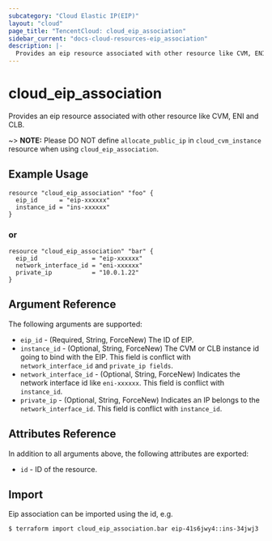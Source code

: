 ```yaml
---
subcategory: "Cloud Elastic IP(EIP)"
layout: "cloud"
page_title: "TencentCloud: cloud_eip_association"
sidebar_current: "docs-cloud-resources-eip_association"
description: |-
  Provides an eip resource associated with other resource like CVM, ENI and CLB.
---
```


# cloud_eip_association

Provides an eip resource associated with other resource like CVM, ENI and CLB.

~> **NOTE:** Please DO NOT define `allocate_public_ip` in `cloud_cvm_instance` resource when using `cloud_eip_association`.

## Example Usage

```hcl
resource "cloud_eip_association" "foo" {
  eip_id      = "eip-xxxxxx"
  instance_id = "ins-xxxxxx"
}
```

### or

```hcl
resource "cloud_eip_association" "bar" {
  eip_id               = "eip-xxxxxx"
  network_interface_id = "eni-xxxxxx"
  private_ip           = "10.0.1.22"
}
```

## Argument Reference

The following arguments are supported:

* `eip_id` - (Required, String, ForceNew) The ID of EIP.
* `instance_id` - (Optional, String, ForceNew) The CVM or CLB instance id going to bind with the EIP. This field is conflict with `network_interface_id` and `private_ip fields`.
* `network_interface_id` - (Optional, String, ForceNew) Indicates the network interface id like `eni-xxxxxx`. This field is conflict with `instance_id`.
* `private_ip` - (Optional, String, ForceNew) Indicates an IP belongs to the `network_interface_id`. This field is conflict with `instance_id`.

## Attributes Reference

In addition to all arguments above, the following attributes are exported:

* `id` - ID of the resource.



## Import

Eip association can be imported using the id, e.g.

```
$ terraform import cloud_eip_association.bar eip-41s6jwy4::ins-34jwj3
```


